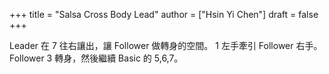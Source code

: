 +++
title = "Salsa Cross Body Lead"
author = ["Hsin Yi Chen"]
draft = false
+++

Leader 在 7 往右讓出，讓 Follower 做轉身的空間。 1 左手牽引 Follower 右手。Follower 3 轉身，然後繼續 Basic 的 5,6,7。
